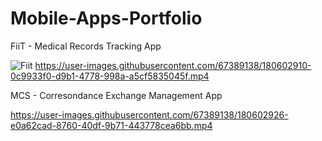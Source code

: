 # Mobile-Apps-Portfolio

FiiT - Medical Records Tracking App

![Fiit](https://user-images.githubusercontent.com/67389138/180603089-d4161ce5-f516-4a07-b659-6ef1e552b793.jpg) https://user-images.githubusercontent.com/67389138/180602910-0c9933f0-d9b1-4778-998a-a5cf5835045f.mp4



MCS - Corresondance Exchange Management App

https://user-images.githubusercontent.com/67389138/180602926-e0a62cad-8760-40df-9b71-443778cea6bb.mp4

